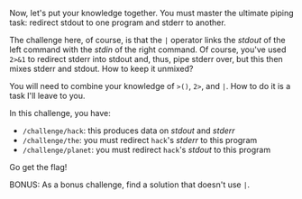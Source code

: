 Now, let's put your knowledge together.
You must master the ultimate piping task: redirect stdout to one program and stderr to another.

The challenge here, of course, is that the `|` operator links the _stdout_ of the left command with the _stdin_ of the right command.
Of course, you've used `2>&1` to redirect stderr into stdout and, thus, pipe stderr over, but this then mixes stderr and stdout.
How to keep it unmixed?

You will need to combine your knowledge of `>()`, `2>`, and `|`.
How to do it is a task I'll leave to you.

In this challenge, you have:

- `/challenge/hack`: this produces data on _stdout_ and _stderr_
- `/challenge/the`: you must redirect `hack`'s _stderr_ to this program
- `/challenge/planet`: you must redirect `hack`'s _stdout_ to this program

Go get the flag!

BONUS: As a bonus challenge, find a solution that doesn't use `|`.
